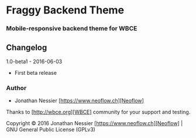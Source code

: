 # Fraggy Backend Theme
### Mobile-responsive backend theme for WBCE

## Changelog

1.0-beta1 - 2016-06-03

 * First beta release

### Author

* Jonathan Nessier [https://www.neoflow.ch][Neoflow]

Thanks to [http://wbce.org][WBCE] community for your support and testing.

Copyright © 2016 Jonathan Nessier [https://www.neoflow.ch][Neoflow] | GNU General Public License (GPLv3)
